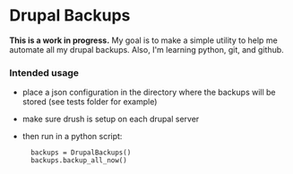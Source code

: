Drupal Backups
==============

**This is a work in progress.** My goal is to make a simple utility to help me automate all my drupal backups. Also, I'm learning python, git, and github.

### Intended usage

* place a json configuration in the directory where the backups will be stored (see tests folder for example)
* make sure drush is setup on each drupal server
* then run in a python script:

        backups = DrupalBackups()
        backups.backup_all_now()

